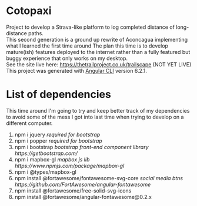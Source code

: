 
# Cotopaxi
Project to develop a Strava-like platform to log completed distance of long-distance paths. <br>
This second generation is a ground up rewrite of Aconcagua implementing what I learned the first time around
The plan this time is to develop mature(ish) features deployed to the internet rather than a fully
featured but buggy experience that only works on my desktop.<br>
See the site live here: https://thetrailproject.co.uk/trailscape (NOT YET LIVE)<br>
This project was generated with [Angular CLI](https://github.com/angular/angular-cli) version 6.2.1.


# List of dependencies
This time around I'm going to try and keep better track of my dependencies to avoid some of the mess I
got into last time when trying to develop on a different computer.<br>
<ol>
<li>npm i jquery     <i> required for bootstrap</i></li>
<li>npm i popper     <i> required for bootstrap</i></li>
<li>npm i bootstrap  <i> bootstrap front-end component library https://getbootstrap.com/</i></li>
<li>npm i mapbox-gl  <i> mapbox js lib https://www.npmjs.com/package/mapbox-gl</i></li>
<li>npm i @types/mapbox-gl</li>
<li>npm install @fortawesome/fontawesome-svg-core <i> social media btns https://github.com/FortAwesome/angular-fontawesome</i></li>
<li>npm install @fortawesome/free-solid-svg-icons</li>
<li>npm install @fortawesome/angular-fontawesome@0.2.x</li>
</ol>

